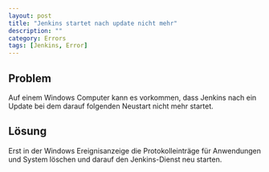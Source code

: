 ```yaml
---
layout: post
title: "Jenkins startet nach update nicht mehr"
description: ""
category: Errors
tags: [Jenkins, Error]
---
```

##  Problem
Auf einem Windows Computer kann es vorkommen, dass Jenkins nach ein Update bei dem darauf folgenden Neustart nicht mehr startet. 

## Lösung
Erst in der Windows Ereignisanzeige die Protokolleinträge für Anwendungen und System löschen und darauf den Jenkins-Dienst neu starten.
